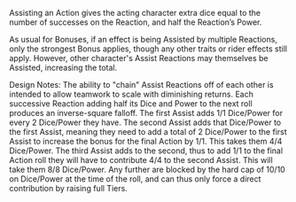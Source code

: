 Assisting an Action gives the acting character extra dice equal to the number of successes on the Reaction, and half the Reaction’s Power.

As usual for Bonuses, if an effect is being Assisted by multiple Reactions, only the strongest Bonus applies, though any other traits or rider effects still apply. However, other character's Assist Reactions may themselves be Assisted, increasing the total.

Design Notes:
The ability to "chain" Assist Reactions off of each other is intended to allow teamwork to scale with diminishing returns. Each successive Reaction adding half its Dice and Power to the next roll produces an inverse-square falloff.
The first Assist adds 1/1 Dice/Power for every 2 Dice/Power they have.
The second Assist adds that Dice/Power to the first Assist, meaning they need to add a total of 2 Dice/Power to the first Assist to increase the bonus for the final Action by 1/1. This takes them 4/4 Dice/Power.
The third Assist adds to the second, thus to add 1/1 to the final Action roll they will have to contribute 4/4 to the second Assist. This will take them 8/8 Dice/Power.
Any further  are blocked by the hard cap of 10/10 on Dice/Power at the time of the roll, and can thus only force a direct contribution by raising full Tiers.